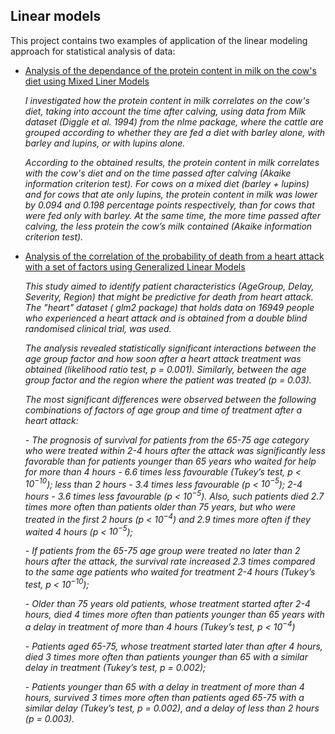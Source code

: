 ## Linear models

 This project contains two examples of application of the linear modeling approach for statistical analysis of data:  
 
- [Analysis of the dependance of the protein content in milk on the cow's diet using Mixed Liner Models](mixed_linear_models/Cows-milk-project-eng.md)

  *I investigated how the protein content in milk correlates on the cow's diet, taking into account the time after calving, using data from Milk dataset (Diggle et al. 1994) from the nlme package, where the cattle are grouped according to whether they are fed a diet with barley alone, with barley and lupins, or with lupins alone.*
  
  *According to the obtained results, the protein content in milk correlates with the cow's diet and on the time passed after calving (Akaike information criterion test). For cows on a mixed diet (barley + lupins) and for cows that ate only lupins, the protein content in milk was lower by 0.094 and 0.198 percentage points respectively, than for cows that were fed only with barley. At the same time, the more time passed after calving, the less protein the cow’s milk contained (Akaike information criterion test).*

- [Analysis of the correlation of the probability of death from a heart attack with a set of factors using Generalized Linear Models](generalized_linear_models/Heart-attack-deaths-project-eng.md)

    *This study aimed to identify patient characteristics (AgeGroup, Delay, Severity, Region) that might be predictive for death from heart attack. The "heart" dataset ( glm2 package) that holds data on 16949 people who experienced a heart attack and is obtained from a double blind randomised clinical trial, was used.*
   
   *The analysis revealed statistically significant interactions between the age group factor and    how soon after a heart attack treatment was obtained (likelihood ratio test, p = 0.001).     Similarly, between the age group factor and the region where the patient was treated (p = 0.03).*
   
   *The most significant differences were observed between the following combinations of factors of age group and time of treatment after a heart attack:*

  *- The prognosis of survival for patients from the 65-75 age category who were treated within 2-4 hours after the attack was significantly less favorable than for patients younger than 65 years who
waited for help for more than 4 hours - 6.6 times less favourable (Tukey’s test, p < $10^{-10}$); less than 2 hours - 3.4 times less favourable (p <  $10^{-5}$); 2-4 hours - 3.6 times less favourable (p <  $10^{-5}$). Also, such patients died 2.7 times more often than patients older than
75 years, but who were treated in the first 2 hours (p <  $10^{-4}$) and 2.9 times more often if they waited 4 hours (p <  $10^{-5}$);*

  *- If patients from the 65-75 age group were treated no later than 2 hours after the attack, the survival rate increased 2.3 times compared to the same age patients who waited for treatment 2-4 hours (Tukey’s test, p <  $10^{-10}$);*

  *- Older than 75 years old patients, whose treatment started after 2-4 hours, died 4 times more often than patients younger than 65 years with a delay in treatment of more than 4 hours (Tukey’s test, p <  $10^{-4}$)*

  *- Patients aged 65-75, whose treatment started later than after 4 hours, died 3 times more often than patients younger than 65 with a similar delay in treatment (Tukey’s test, p = 0.002);*

  *- Patients younger than 65 with a delay in treatment of more than 4 hours, survived 3 times more often than patients aged 65-75 with a similar delay (Tukey’s test, p = 0.002), and a delay of less than 2 hours (p = 0.003).*
